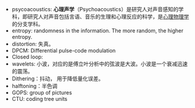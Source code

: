 - psycoacoustics: **心理声学**（Psychoacoustics）是研究人对声音感知的学科，即研究人对声音包括言语、音乐的生理和心理反应的科学，是[心理物理学](https://zh.wikipedia.org/wiki/%E5%BF%83%E7%90%86%E7%89%A9%E7%90%86%E5%AD%A6 "心理物理学")的分支学科。
- entropy: randomness in the information. The more random, the higher entropy.
- distortion: 失真。
- DPCM: Differential pulse-code modulation
- Closed loop: 
- wavelets: 小波，对应的是傅立叶分析中的弦波是大波。小波是一个衰减迅速的震荡。
- Dithering：抖动， 用于降低量化误差。
- halftoning：半色调 
- GOPS: group of pictures 
- CTU: coding tree units